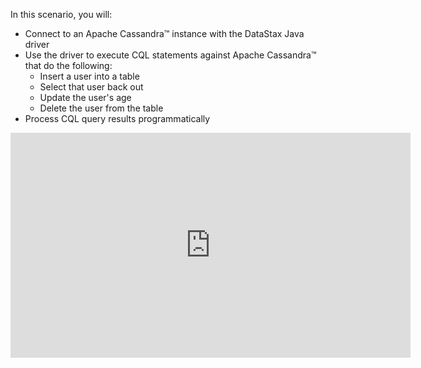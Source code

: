 In this scenario, you will:

* Connect to an Apache Cassandra™ instance with the DataStax Java driver
* Use the driver to execute CQL statements against Apache Cassandra™ that do the following:
  * Insert a user into a table
  * Select that user back out
  * Update the user's age
  * Delete the user from the table
* Process CQL query results programmatically

<head>

<link rel = "stylesheet"
  type = "text/css"
  href = "assets/myStyle.css" />
</head>
<div class="video_container">
  <iframe src="https://player.vimeo.com/video/369471675" width="640" height="360" frameborder="0" allow="autoplay; fullscreen" allowfullscreen></iframe>
</div>
